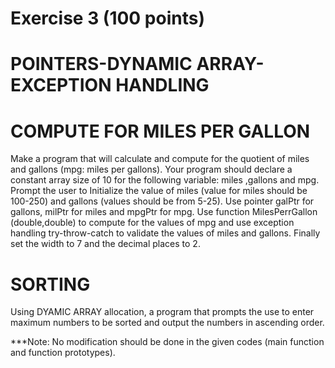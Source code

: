 Exercise 3 (100 points)
===

POINTERS-DYNAMIC ARRAY- EXCEPTION HANDLING
=====

COMPUTE FOR MILES PER GALLON 
======

Make a program that will calculate and compute for the quotient of miles and gallons (mpg: miles per gallons). Your program should declare a constant array size of 10 for the following variable: miles ,gallons and mpg. Prompt the user to Initialize  the value of miles (value for miles should be 100-250) and gallons (values should be from 5-25). Use pointer galPtr for gallons, milPtr for miles and mpgPtr for mpg.  Use function MilesPerrGallon (double,double) to compute for the values of mpg and use exception handling try-throw-catch  to validate the values of miles and gallons.  Finally set the width to 7 and the decimal places to 2.


SORTING 
======

Using DYAMIC ARRAY allocation, a program that prompts the use to enter maximum  numbers to be sorted and output the numbers in ascending order.

***Note:
No modification should be done in the given codes (main function and function prototypes).


